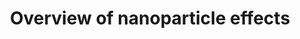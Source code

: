 ---
annotations:
- id: PW:0001435
  parent: regulatory pathway
  type: Pathway Ontology
  value: nanomaterial response pathway
authors:
- Fehrhart
- Mkutmon
- Lindarieswijk
- Egonw
- MaintBot
- Eweitz
communities:
- AOP
description: 'This pathway is giving a summary of currently known nanoparticle effects
  on cells and organisms. Although there is currently no nanoparticle-specific effect
  known, there is a cascade of effects triggered if cells or organisms are exposed
  to nanoparticles: The most abundantly observed event is oxidative stress which causes
  DNA damage, protein and lipid oxidation, and cell death. The mere overload of nanoparticles
  in the vesicular system leads to cytoskeleton and cell adhesion problems and interfere
  with the cell''s autophagic system. Some specific nanoparticles are reported to
  interfere with the cell membrane, others stimulate the blood coagulation system.
  The release of metal ions from specific nanoparticles challenges the metal disposal
  system of the cell.'
last-edited: 2022-02-26
organisms:
- Homo sapiens
redirect_from:
- /index.php/Pathway:WP3287
- /instance/WP3287
revision: null
schema-jsonld:
- '@context': https://schema.org/
  '@id': https://wikipathways.github.io/pathways/WP3287.html
  '@type': Dataset
  creator:
    '@type': Organization
    name: WikiPathways
  description: 'This pathway is giving a summary of currently known nanoparticle effects
    on cells and organisms. Although there is currently no nanoparticle-specific effect
    known, there is a cascade of effects triggered if cells or organisms are exposed
    to nanoparticles: The most abundantly observed event is oxidative stress which
    causes DNA damage, protein and lipid oxidation, and cell death. The mere overload
    of nanoparticles in the vesicular system leads to cytoskeleton and cell adhesion
    problems and interfere with the cell''s autophagic system. Some specific nanoparticles
    are reported to interfere with the cell membrane, others stimulate the blood coagulation
    system. The release of metal ions from specific nanoparticles challenges the metal
    disposal system of the cell.'
  keywords:
  - AKT
  - Actin
  - Angiogenesis
  - Apoptosis
  - Autophagic cell death
  - Bax
  - Bcl-2
  - Blood coagulation
  - C-reactive protein
  - COX1 (PTGS1)
  - COX2 (PTGS2)
  - Cell adhesion
  - Cell cycle
  - Cytoskeleton
  - DNA damage response
  - Differentiation
  - FAK (PTK2)
  - 'Glutathione '
  - HMOX1
  - IL-6
  - Il-6 signaling
  - Il-8
  - Immune system
  - Inflammation
  - Integrin
  - Metallothionein
  - NF-kB
  - Nanoparticle
  - Necroptosis
  - Necrosis
  - Oxidative stress
  - P-cadherin
  - PI3K
  - 'Prostaglandin '
  - Prostaglandin pathway
  - TNF
  - TNF-a Signaling
  - collagen IV
  - cyclin D3
  - ferritin
  - fibronectin
  - laminin
  - up or down regulation
  license: CC0
  name: Overview of nanoparticle effects
seo: CreativeWork
title: Overview of nanoparticle effects
wpid: WP3287
---